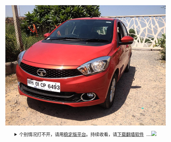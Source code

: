 <a id="user-content-1" class="anchor" aria-hidden="true" href="#1">
<a name="1" id="1" target="_blank"></a> <span id="1"></span>
<a name="2" id="2" target="_blank"></a> <span id="2"></span>
<a name="3" id="3" target="_blank"></a> <span id="3"></span>
<a name="4" id="4" target="_blank"></a> <span id="4"></span>
<a name="5" id="5" target="_blank"></a> <span id="5"></span>
<a name="6" id="6" target="_blank"></a> <span id="6"></span>
<a name="7" id="7" target="_blank"></a> <span id="7"></span>
<a id="user-content-1" href="#1">
<div align="center">
<a target="_blank" href="https://github.com/zztianx1x/zztianx1x.github.io/blob/master/README.md"><img src="https://github.com/zztianx1x/zztianx1x.github.io/blob/master/aad.jpg"></a><br>
  
  
<p><details><summary>个别情况打不开，请用<a href="https://github.com/zztianx1x/zztianx1x.github.io/blob/master/README.md">稳定版平台</a>。持续收看，请<a href="#8">下载翻墙软件</a>&nbsp;&nbsp;....<img width="20" src="https://github.com/images/icons/emoji/unicode/1f4dd.png"/></summary></p>
建议用海外浏览器打开本平台，同时收藏网址:&nbsp;&nbsp;<a href="https://x.co/ipp">x.co/ipp</a>&nbsp;&nbsp;&nbsp;&nbsp;稳定版平台:&nbsp;&nbsp;<a href="https://git.io/bhhhh">git.io/bhhhh </a><br>  
  

 
  
</details>
<br>




</div>



